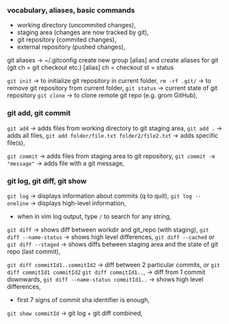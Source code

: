 ### vocabulary, aliases, basic commands

- working directory (uncommited changes),
- staging area (changes are now tracked by git),
- git repository (commited changes),
- external repository (pushed changes),

git aliases
-> ~/.gitconfig
create new group [alias] and create aliases for git (git ch = git checkout etc.)
[alias]
        ch = checkout
        st = status

`git init` -> to initialize git repository in current folder,
`rm -rf .git/` -> to remove git repository from current folder,
`git status` -> current state of git repository
`git clone` -> to clone remote git repo (e.g. grom GitHub),

### git add, git commit

`git add` -> adds files from working directory to git staging area,
`git add .` -> adds all files,
`git add folder/file.txt folder2/file2.txt` -> adds specific file(s),

`git commit` -> adds files from staging area to git repository,
`git commit -m "message"` -> adds file with a git message,

### git log, git diff, git show

`git log` -> displays information about commits (q to quit),
`git log --oneline` -> displays high-level information,
- when in vim log output, type `/` to search for any string,

`git diff` -> shows diff between workdir and git_repo (with staging),
`git diff --name-status` -> shows high level differences,
`git diff --cached` or `git diff --staged` -> shows diffs between staging area and the state of git repo (last commit),

`git diff commitId1..commitId2` -> diff between 2 particular commits,
or `git diff commitId1 commitId2`
`git diff commitId1..`, -> diff from 1 commit downwards,
`git diff --name-status commitId1..` -> shows high level differences,
- first 7 signs of commit sha identifier is enough,

`git show commitId` -> git log + git diff combined,

###

